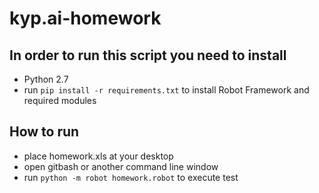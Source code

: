 # kyp.ai-homework

## In order to run this script you need to install

* Python 2.7
* run `pip install -r requirements.txt` to install Robot Framework and required modules

## How to run

* place homework.xls at your desktop
* open gitbash or another command line window
* run `python -m robot homework.robot` to execute test
